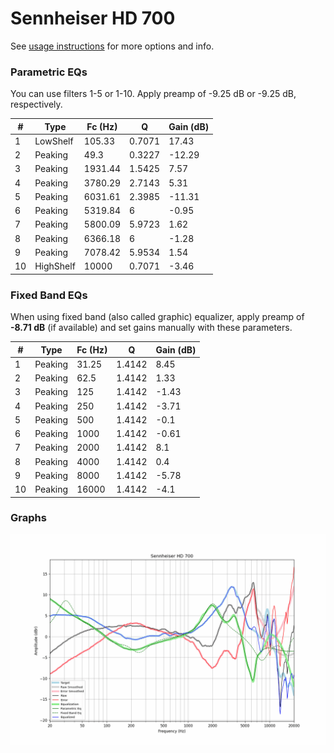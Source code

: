 # Sennheiser HD 700
See [usage instructions](https://github.com/jaakkopasanen/AutoEq#usage) for more options and info.

### Parametric EQs
You can use filters 1-5 or 1-10. Apply preamp of -9.25 dB or -9.25 dB, respectively.

|   # | Type      |   Fc (Hz) |      Q |   Gain (dB) |
|-----|-----------|-----------|--------|-------------|
|   1 | LowShelf  |    105.33 | 0.7071 |       17.43 |
|   2 | Peaking   |     49.3  | 0.3227 |      -12.29 |
|   3 | Peaking   |   1931.44 | 1.5425 |        7.57 |
|   4 | Peaking   |   3780.29 | 2.7143 |        5.31 |
|   5 | Peaking   |   6031.61 | 2.3985 |      -11.31 |
|   6 | Peaking   |   5319.84 | 6      |       -0.95 |
|   7 | Peaking   |   5800.09 | 5.9723 |        1.62 |
|   8 | Peaking   |   6366.18 | 6      |       -1.28 |
|   9 | Peaking   |   7078.42 | 5.9534 |        1.54 |
|  10 | HighShelf |  10000    | 0.7071 |       -3.46 |

### Fixed Band EQs
When using fixed band (also called graphic) equalizer, apply preamp of **-8.71 dB** (if available) and set gains manually with these parameters.

|   # | Type    |   Fc (Hz) |      Q |   Gain (dB) |
|-----|---------|-----------|--------|-------------|
|   1 | Peaking |     31.25 | 1.4142 |        8.45 |
|   2 | Peaking |     62.5  | 1.4142 |        1.33 |
|   3 | Peaking |    125    | 1.4142 |       -1.43 |
|   4 | Peaking |    250    | 1.4142 |       -3.71 |
|   5 | Peaking |    500    | 1.4142 |       -0.1  |
|   6 | Peaking |   1000    | 1.4142 |       -0.61 |
|   7 | Peaking |   2000    | 1.4142 |        8.1  |
|   8 | Peaking |   4000    | 1.4142 |        0.4  |
|   9 | Peaking |   8000    | 1.4142 |       -5.78 |
|  10 | Peaking |  16000    | 1.4142 |       -4.1  |

### Graphs
![](./Sennheiser%20HD%20700.png)
